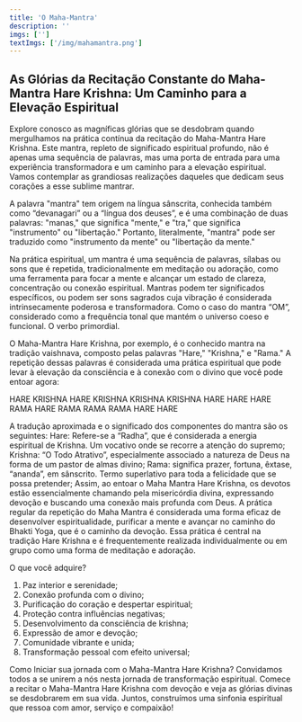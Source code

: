 ```yaml
---
title: 'O Maha-Mantra'
description: ''
imgs: ['']
textImgs: ['/img/mahamantra.png']
---
```

## As Glórias da Recitação Constante do Maha-Mantra Hare Krishna: Um Caminho para a Elevação Espiritual

Explore conosco as magníficas glórias que se desdobram quando mergulhamos na prática contínua da recitação do Maha-Mantra Hare Krishna. Este mantra, repleto de significado espiritual profundo, não é apenas uma sequência de palavras, mas uma porta de entrada para uma experiência transformadora e um caminho para a elevação espiritual. Vamos contemplar as grandiosas realizações daqueles que dedicam seus corações a esse sublime mantrar.

A palavra "mantra" tem origem na língua sânscrita, conhecida também como “devanagari” ou a “língua dos deuses”, e é uma combinação de duas palavras: "manas," que significa "mente," e "tra," que significa "instrumento" ou "libertação." Portanto, literalmente, "mantra" pode ser traduzido como "instrumento da mente" ou "libertação da mente."

Na prática espiritual, um mantra é uma sequência de palavras, sílabas ou sons que é repetida, tradicionalmente em meditação ou adoração, como uma ferramenta para focar a mente e alcançar um estado de clareza, concentração ou conexão espiritual. Mantras podem ter significados específicos, ou podem ser sons sagrados cuja vibração é considerada intrinsecamente poderosa e transformadora. Como o caso do mantra “OM”, considerado como a frequência tonal que mantém o universo coeso e funcional. O verbo primordial.

O Maha-Mantra Hare Krishna, por exemplo, é o conhecido mantra na tradição vaishnava, composto pelas palavras "Hare," "Krishna," e "Rama." A repetição dessas palavras é considerada uma prática espiritual que pode levar à elevação da consciência e à conexão com o divino que você pode entoar agora:

HARE KRISHNA HARE KRISHNA
KRISHNA KRISHNA HARE HARE
HARE RAMA HARE RAMA
RAMA RAMA HARE HARE

A tradução aproximada e o significado dos componentes do mantra são os seguintes:
Hare: Refere-se a “Radha”, que é considerada a energia espiritual de Krishna. Um vocativo onde se recorre a atenção do supremo; 
Krishna: “O Todo Atrativo”, especialmente associado a natureza de Deus na forma de um pastor de almas divino;
Rama: significa prazer, fortuna, êxtase, “ananda”, em sânscrito. Termo superlativo para toda a felicidade que se possa pretender;
Assim, ao entoar o Maha Mantra Hare Krishna, os devotos estão essencialmente chamando pela misericórdia divina, expressando devoção e buscando uma conexão mais profunda com Deus. A prática regular da repetição do Maha Mantra é considerada uma forma eficaz de desenvolver espiritualidade, purificar a mente e avançar no caminho do Bhakti Yoga, que é o caminho da devoção. Essa prática é central na tradição Hare Krishna e é frequentemente realizada individualmente ou em grupo como uma forma de meditação e adoração.

O que você adquire?
1. Paz interior e serenidade;
2. Conexão profunda com o divino; 
3. Purificação do coração e despertar espiritual;
4. Proteção contra influências negativas;
5. Desenvolvimento da consciência de krishna;
6. Expressão de amor e devoção;
7. Comunidade vibrante e unida;
8. Transformação pessoal com efeito universal;

Como Iniciar sua jornada com o Maha-Mantra Hare Krishna?
Convidamos todos a se unirem a nós nesta jornada de transformação espiritual. Comece a recitar o Maha-Mantra Hare Krishna com devoção e veja as glórias divinas se desdobrarem em sua vida. 
Juntos, construímos uma sinfonia espiritual que ressoa com amor, serviço e compaixão!